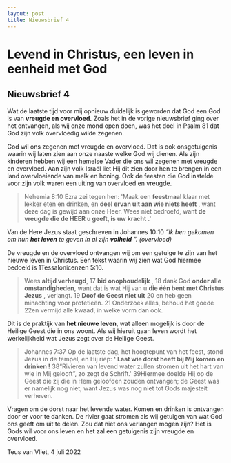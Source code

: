 ```yaml
---
layout: post
title: Nieuwsbrief 4
---
```

# Levend in Christus, een leven in eenheid met God

## Nieuwsbrief 4

Wat de laatste tijd voor mij opnieuw duidelijk is geworden dat God een God is van **vreugde en overvloed.** Zoals het in de vorige nieuwsbrief ging over het ontvangen, als wij onze mond open doen, was het doel in Psalm 81 dat God zijn volk overvloedig wilde zegenen.

God wil ons zegenen met vreugde en overvloed. Dat is ook ons ​​​​​​getuigenis waarin wij laten zien aan onze naaste welke God wij dienen. Als zijn kinderen hebben wij een hemelse Vader die ons wil zegenen met vreugde en overvloed. Aan zijn volk Israël liet Hij dit zien door hen te brengen in een land overvloeiende van melk en honing. Ook de feesten die God instelde voor zijn volk waren een uiting van overvloed en vreugde.

> Nehemia 8:10 Ezra zei tegen hen: 'Maak een **feestmaal** klaar met lekker eten en drinken, en **deel ervan uit aan wie niets heeft** , want deze dag is gewijd aan onze Heer. Wees niet bedroefd, want **de vreugde die de HEER u geeft, is uw kracht .'**

Van de Here Jezus staat geschreven in Johannes 10:10 *“Ik ben gekomen om hun **het leven** te geven in al zijn **volheid** ”. (overvloed)*

De vreugde en de overvloed ontvangen wij om een ​​getuige te zijn van het nieuwe leven in Christus. Een tekst waarin wij zien wat God hiermee bedoeld is 1Tessalonicenzen 5:16.

> Wees **altijd verheugd**, 17 **bid onophoudelijk** , 18 dank God **onder alle omstandigheden**, want dat is wat Hij van u **die één bent met Christus Jezus** , verlangt. 19 **Doof de Geest niet uit** 20 en heb geen minachting voor profetieën. 21 Onderzoek alles, behoud het goede 22en vermijd alle kwaad, in welke vorm dan ook.

Dit is de praktijk van **het nieuwe leven**, wat alleen mogelijk is door de Heilige Geest die in ons woont. Als wij hieruit gaan leven wordt het werkelijkheid wat Jezus zegt over de Heilige Geest.

> Johannes 7:37 Op de laatste dag, het hoogtepunt van het feest, stond Jezus in de tempel, en Hij riep: **' Laat wie dorst heeft bij Mij komen en drinken !** 38“Rivieren van levend water zullen stromen uit het hart van wie in Mij gelooft”, zo zegt de Schrift.' 39Hiermee doelde Hij op de Geest die zij die in Hem geloofden zouden ontvangen; de Geest was er namelijk nog niet, want Jezus was nog niet tot Gods majesteit verheven.

Vragen om de dorst naar het levende water. Komen en drinken is ontvangen door er voor te danken. De rivier gaat stromen als wij getuigen van wat God ons geeft om uit te delen. Zou dat niet ons verlangen mogen zijn? Het is Gods wil voor ons leven en het zal een getuigenis zijn vreugde en overvloed.

Teus van Vliet, 4 juli 2022